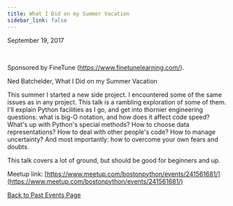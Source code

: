 ```yaml
---
title: What I Did on my Summer Vacation
sidebar_link: false
---
```


September 19, 2017


   

Sponsored by FineTune (https://www.finetunelearning.com/).

Ned Batchelder, What I Did on my Summer Vacation

This summer I started a new side project. I encountered some of the same issues as in any project. This talk is a rambling exploration of some of them. I'll explain Python facilities as I go, and get into thornier engineering questions: what is big-O notation, and how does it affect code speed? What's up with Python's special methods? How to choose data representations? How to deal with other people's code? How to manage uncertainty? And most importantly: how to overcome your own fears and doubts.

This talk covers a lot of ground, but should be good for beginners and up.


Meetup link: [https://www.meetup.com/bostonpython/events/241561681/](https://www.meetup.com/bostonpython/events/241561681/)

[Back to Past Events Page](index.md)